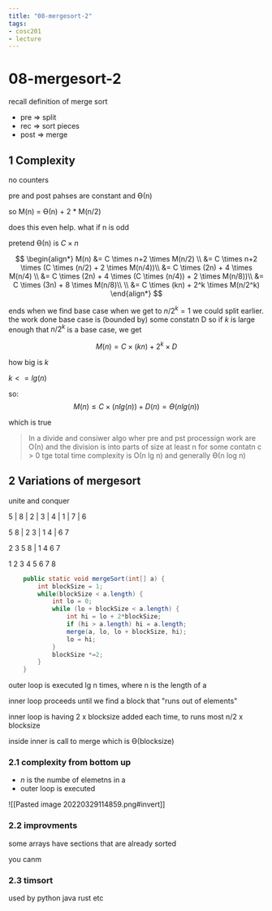 ```yaml
---
title: "08-mergesort-2"
tags: 
- cosc201
- lecture
---
```


# 08-mergesort-2

recall definition of merge sort
- pre ⇒ split
- rec ⇒ sort pieces
- post ⇒ merge

## 1 Complexity

no counters
 
pre and post pahses are constant and ϴ(n)

so M(n) = ϴ(n) + 2 * M(n/2)

does this even help. what if n is odd

pretend ϴ(n) is $C \times n$ 

$$
\begin{align*}
M(n) &= C \times n+2 \times M(n/2) \\
&= C \times n+2 \times (C \times (n/2) + 2 \times M(n/4))\\
&= C \times (2n) + 4 \times M(n/4) \\
&= C \times (2n) + 4 \times (C \times (n/4)) + 2 \times M(n/8))\\
&= C \times (3n) + 8 \times M(n/8)\\ \\
&= C \times (kn) + 2^k \times M(n/2^k)
\end{align*}
$$

ends when we find base case
when we get to $n/2^k = 1$
we could split earlier.
the work done base case is (bounded by) some constatn D
so if $k$ is large enough that $n/2^k$ is a base case, we get

$$
M(n) = C \times (kn) + 2^k \times D
$$

how big is $k$

$k <=lg(n)$

so: 
$$
M(n) ≤ C \times (n lg(n)) + D(n) = ϴ(n lg(n))
$$

which is true

> In a divide and consiwer algo wher pre and pst processign work are Ο(n) and the division is  into parts of size at least n for some contatn c > 0 tge total time complexity is Ο(n lg n) and generally ϴ(n log n)

## 2 Variations of mergesort

unite and conquer

5 | 8 | 2 | 3 | 4 | 1 | 7 | 6

5 8 | 2 3 | 1 4 | 6 7

2 3 5 8 | 1 4 6 7

1 2 3 4 5 6 7 8

```java
	public static void mergeSort(int[] a) {
		int blockSize = 1;
		while(blockSize < a.length) {
			int lo = 0;
			while (lo + blockSize < a.length) {
				int hi = lo + 2*blockSize;
				if (hi > a.length) hi = a.length;
				merge(a, lo, lo + blockSize, hi);
				lo = hi;			
			}
			blockSize *=2;		
		}	
	}

```

outer loop is executed lg n times, where n is the length of a

inner loop proceeds  until we find a block that "runs out of elements"

inner loop is having 2 x blocksize added each time, to runs most n/2 x blocksize

inside inner is call to merge which is ϴ(blocksize)


### 2.1 complexity from bottom up

- $n$ is the numbe of elemetns in a
- outer loop is executed

![[Pasted image 20220329114859.png#invert]]

### 2.2 improvments
some arrays have sections that are already sorted

you canm

### 2.3 timsort
used by python java rust etc
